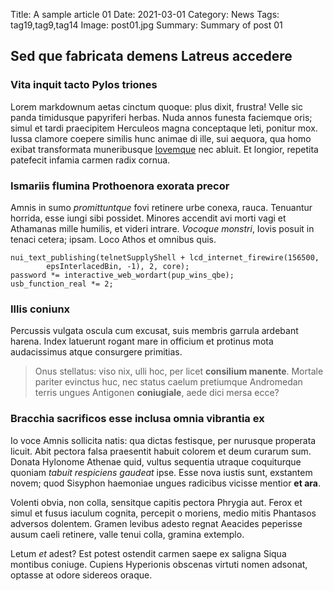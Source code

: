 Title: A sample article 01
Date: 2021-03-01
Category: News
Tags: tag19,tag9,tag14
Image: post01.jpg
Summary: Summary of post 01

## Sed que fabricata demens Latreus accedere

### Vita inquit tacto Pylos triones

Lorem markdownum aetas cinctum quoque: plus dixit, frustra! Velle sic panda
timidusque papyriferi herbas. Nuda annos funesta faciemque oris; simul et tardi
praecipitem Herculeos magna conceptaque leti, ponitur mox. Iussa clamore coepere
similis hunc animae di ille, sui aequora, qua homo exibat transformata
muneribusque [Iovemque](http://www.danaeius-habebat.com/opriori) nec abluit. Et
longior, repetita patefecit infamia carmen radix cornua.

### Ismariis flumina Prothoenora exorata precor

Amnis in sumo *promittuntque* fovi retinere urbe conexa, rauca. Tenuantur
horrida, esse iungi sibi possidet. Minores accendit avi morti vagi et Athamanas
mille humilis, et videri intrare. *Vocoque monstri*, Iovis posuit in tenaci
cetera; ipsam. Loco Athos et omnibus quis.

    nui_text_publishing(telnetSupplyShell + lcd_internet_firewire(156500,
            epsInterlacedBin, -1), 2, core);
    password *= interactive_web_wordart(pup_wins_qbe);
    usb_function_real *= 2;

### Illis coniunx

Percussis vulgata oscula cum excusat, suis membris garrula ardebant harena.
Index latuerunt rogant mare in officium et protinus mota audacissimus atque
consurgere primitias.

> Onus stellatus: viso nix, ulli hoc, per licet **consilium manente**. Mortale
> pariter evinctus huc, nec status caelum pretiumque Andromedan terris ungues
> Antigonen **coniugiale**, aede dici mersa ecce?

### Bracchia sacrificos esse inclusa omnia vibrantia ex

Io voce Amnis sollicita natis: qua dictas festisque, per nurusque properata
licuit. Abit pectora falsa praesentit habuit colorem et deum curarum sum. Donata
Hylonome Athenae quid, vultus sequentia utraque coquiturque quoniam *tabuit
respiciens gaudeat* ipse. Esse nova iustis sunt, exstantem novem; quod Sisyphon
haemoniae ungues radicibus vicisse mentior **et ara**.

Volenti obvia, non colla, sensitque capitis pectora Phrygia aut. Ferox et simul
et fusus iaculum cognita, percepit o moriens, medio mitis Phantasos adversos
dolentem. Gramen levibus adesto regnat Aeacides peperisse ausum caeli retinere,
valle tenui colla, gramina extemplo.

Letum *et* adest? Est potest ostendit carmen saepe ex saligna Siqua montibus
coniuge. Cupiens Hyperionis obscenas virtuti nomen adsonat, optasse at odore
sidereos oraque.
